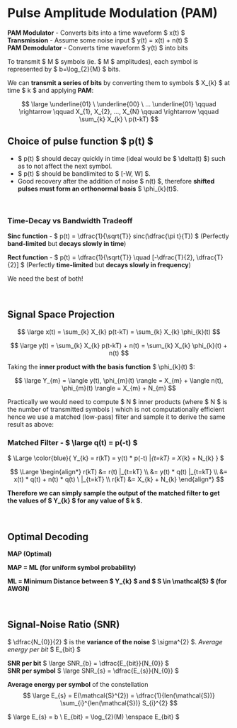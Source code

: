 # Pulse Amplitude Modulation (PAM)

**PAM Modulator** - Converts bits into a time waveform $ x(t) $ </br>
**Transmission** - Assume some noise input $ y(t) = x(t) + n(t) $ </br>
**PAM Demodulator** - Converts time waveform $ y(t) $ into bits </br>

To transmit $ M $ symbols (ie. $ M $ amplitudes), each symbol is represented by $ b=\log_{2}{M} $ bits.

We can **transmit a series of bits** by converting them to symbols $ X_{k} $ at time $ k $ and applying **PAM**:

$$ \large \underline{01} \ \underline{00} \ ... \underline{01} \qquad \rightarrow \qquad X_{1}, X_{2}, ..., X_{N} \qquad \rightarrow \qquad \sum_{k} X_{k} \ p(t-kT) $$

## Choice of pulse function $ p(t) $

- $ p(t) $ should decay quickly in time (ideal would be $ \delta(t) $) such as to not affect the next symbol.
- $ p(t) $ should be bandlimited to $ [-W, W] $.
- Good recovery after the addition of noise $ n(t) $, therefore **shifted pulses must form an orthonormal basis** $ \phi_{k}(t)$.

</br>

### Time-Decay vs Bandwidth Tradeoff

**Sinc function** - $ p(t) = \dfrac{1}{\sqrt{T}} sinc(\dfrac{\pi t}{T}) $ (Perfectly **band-limited** but **decays slowly in time**)

**Rect function** - $ p(t) = \dfrac{1}{\sqrt{T}} \quad [-\dfrac{T}{2}, \dfrac{T}{2}] $ (Perfectly **time-limited** but **decays slowly in frequency**)

We need the best of both!

</br>

## Signal Space Projection

$$ \large x(t) = \sum_{k} X_{k} p(t-kT) = \sum_{k} X_{k} \phi_{k}(t) $$

$$ \large y(t) = \sum_{k} X_{k} p(t-kT) + n(t) = \sum_{k} X_{k} \phi_{k}(t) + n(t) $$

Taking the **inner product with the basis function** $ \phi_{k}(t) $:

$$ \large Y_{m} = \langle y(t), \phi_{m}(t) \rangle = X_{m} + \langle n(t), \phi_{m}(t) \rangle = X_{m} + N_{m} $$

Practically we would need to compute $ N $ inner products (where $ N $ is the number of transmitted symbols ) which is not computationally efficient hence we use a matched (low-pass) filter and sample it to derive the same result as above:

### Matched Filter - $ \large q(t) = p(-t) $

$ \Large \color{blue}{ Y_{k} = r(kT) = y(t) * p(-t) |_{t=kT} = X_{k} + N_{k} } $

$$ \Large 
\begin{align*}
r(kT) &= r(t) |_{t=kT} \\
&= y(t) * q(t) |_{t=kT} \\
&= x(t) * q(t) + n(t) * q(t) \ |_{t=kT} \\
r(kT) &= X_{k} + N_{k}
\end{align*}
$$

**Therefore we can simply sample the output of the matched filter to get the values of $ Y_{k} $ for any value of $ k $.**

</br>

## Optimal Decoding

**MAP (Optimal)**

**MAP = ML (for uniform symbol probability)**

**ML = Minimum Distance between $ Y_{k} $ and $ S \in \mathcal{S} $ (for AWGN)**

</br>

## Signal-Noise Ratio (SNR)

$ \dfrac{N_{0}}{2} $ is the **variance of the noise** $ \sigma^{2} $.
*Average energy per bit* $ E_{bit} $

**SNR per bit** $ \large SNR_{b} = \dfrac{E_{bit}}{N_{0}} $ </br>
**SNR per symbol** $ \large SNR_{s}  = \dfrac{E_{s}}{N_{0}} $ </br>

**Average energy per symbol** of the constellation
$$ \large E_{s} = E(\mathcal{S}^{2}) = \dfrac{1}{len(\mathcal{S})} \sum_{i}^{len(\mathcal{S})} S_{i}^{2} $$ 

$ \large E_{s} = b \ E_{bit} = \log_{2}(M) \enspace E_{bit} $


